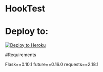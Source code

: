 # HookTest

# Deploy to:
[![Deploy to Heroku](https://www.herokucdn.com/deploy/button.svg)](https://heroku.com/deploy)


#Requirements

Flask==0.10.1
future==0.16.0
requests==2.18.1
